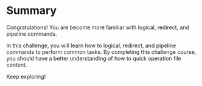 # Summary

Congratulations! You are become more familiar with  logical, redirect, and pipeline commands.

In this challenge, you will learn how to  logical, redirect, and pipeline commands to perform common tasks. By completing this challenge course, you should have a better understanding of how to quick operation file content.

Keep exploring!
